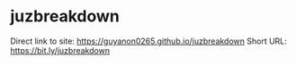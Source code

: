 # juzbreakdown

Direct link to site: https://guyanon0265.github.io/juzbreakdown
Short URL: https://bit.ly/juzbreakdown
